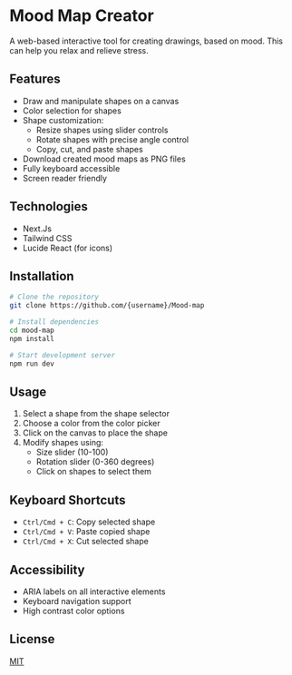# Mood Map Creator

A web-based interactive tool for creating drawings, based on mood. This can help you relax and relieve stress.

## Features

- Draw and manipulate shapes on a canvas
- Color selection for shapes
- Shape customization:
  - Resize shapes using slider controls
  - Rotate shapes with precise angle control
  - Copy, cut, and paste shapes
- Download created mood maps as PNG files
- Fully keyboard accessible
- Screen reader friendly

## Technologies

- Next.Js
- Tailwind CSS
- Lucide React (for icons)

## Installation

```bash
# Clone the repository
git clone https://github.com/{username}/Mood-map

# Install dependencies
cd mood-map
npm install

# Start development server
npm run dev
```
## Usage
1. Select a shape from the shape selector
2. Choose a color from the color picker
3. Click on the canvas to place the shape
4. Modify shapes using:
    - Size slider (10-100)
    - Rotation slider (0-360 degrees)
    - Click on shapes to select them

## Keyboard Shortcuts
- `Ctrl/Cmd + C`: Copy selected shape
- `Ctrl/Cmd + V`: Paste copied shape
- `Ctrl/Cmd + X`: Cut selected shape

## Accessibility
- ARIA labels on all interactive elements
- Keyboard navigation support
- High contrast color options

## License
[MIT](https://github.com/Haimantika/Mood-map/blob/main/LICENSE)

